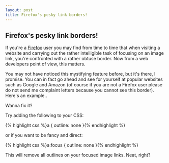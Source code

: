 ```yaml
---
layout: post
title: Firefox's pesky link borders!
---
```


## Firefox's pesky link borders!

If you're a [Firefox](http://mozilla.com/firefox/) user you may find from time to time that when visiting a website and carrying out the rather intelligible task of focusing on an image link, you're confronted with a rather obtuse border. Now from a web developers point of view, this matters.

You may not have noticed this mystifying feature before, but it's there, I promise. You can in fact go ahead and see for yourself at popular websites such as Google and Amazon (of course if you are not a Firefox user please do not send me complaint letters because you cannot see this border). Here's an example..

Wanna fix it?

Try adding the following to your CSS:

{% highlight css %}a { outline: none }{% endhighlight %}

or if you want to be fancy and direct:

{% highlight css %}a:focus { outline: none }{% endhighlight %}

This will remove all outlines on your focused image links. Neat, right?